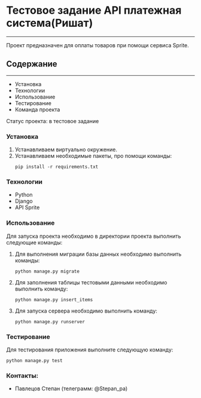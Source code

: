 # Тестовое задание API платежная система(Ришат)
<hr>
Проект предназначен для оплаты товаров при помощи сервиса Sprite.

## Содержание
<hr>

* Установка
* Технологии
* Использование
* Тестирование
* Команда проекта


Статус проекта: в тестовое задание

### Установка
1) Устанавливаем виртуально окружение.
2) Устанавливаем необходимые пакеты, про помощи команды: 
   ```
   pip install -r requirements.txt
   ```

### Технологии

   * Python
   * Django
   * API Sprite

### Использование
Для запуска проекта необходимо в директории проекта выполнить следующие команды:
1) Для выполнения миграции базы данных необходимо выполнить команды:
   ```
   python manage.py migrate
   ```
2) Для заполнения таблицы тестовыми данными необходимо выполнить команду:
   ```
   python manage.py insert_items
   ```
3) Для запуска сервера необходимо выполнить команду:
   ```
   python manage.py runserver
   ```

### Тестирование
Для тестирования приложения выполните следующую команду:
   ```
   python manage.py test
   ```

### Контакты:
* Павлецов Степан (телеграмм: @Stepan_pa)